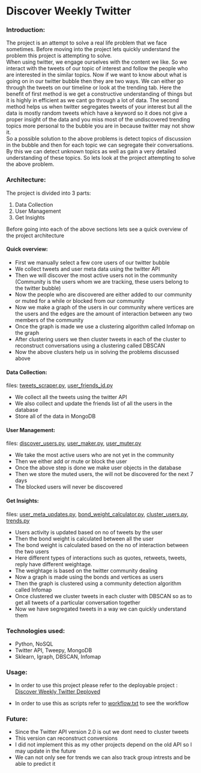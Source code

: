 # Discover Weekly Twitter

### Introduction:
The project is an attempt to solve a real life problem that we face sometimes. Before moving into the project lets quickly understand the problem this project is attempting to solve.  
When using twitter, we engage ourselves with the content we like. So we interact with the tweets of our topic of interest and follow the people who are interested in the similar topics. Now if we want to know about what is going on in our twitter bubble then they are two ways. We can either go through the tweets on our timeline or look at the trending tab. Here the benefit of first method is we get a constructive understanding of things but it is highly in efficient as we cant go through a lot of data. The second method helps us when twitter segregates tweets of your interest but all the data is mostly random tweets which have a keyword so it does not give a proper insight of the data and you miss most of the undiscovered trending topics more personal to the bubble you are in because twitter may not show it.  
So a possible solution to the above problems is detect topics of discussion in the bubble and then for each topic we can segregate their conversations. By this we can detect unknown topics as well as gain a very detailed understanding of these topics.
So lets look at the project attempting to solve the above problem.

### Architecture:

The project is divided into 3 parts:  
1. Data Collection
2. User Management
3. Get Insights

Before going into each of the above sections lets see a quick overview of the project architecture  

#### Quick overview:

- First we manually select a few core users of our twitter bubble
- We collect tweets and user meta data using the twitter API
- Then we will discover the most active users not in the community (Community is the 
  users whom we are tracking, these users belong to the twitter bubble) 
- Now  the people who are discovered are either added to our community or muted for 
  a while or blocked from our community
- Now we make a graph of the users in our community where vertices are the users and 
  the edges are the amount of interaction between any two members of the community
- Once the graph is made we use a clustering algorithm called Infomap on the graph
- After clustering users we then cluster tweets in each of the cluster to 
  reconstruct conversations using a clustering called DBSCAN
- Now the above clusters help us in solving the problems discussed above

#### Data Collection:

files: [tweets_scraper.py](https://github.com/sameerpixelbot/discover-weekly-twitter/blob/master/tweets_scraper.py), [user_friends_id.py](https://github.com/sameerpixelbot/discover-weekly-twitter/blob/master/user_friends_id.py)

- We collect all the tweets using the twitter API
- We also collect and update the friends list of all the users in the database
- Store all of the data in MongoDB

#### User Management:

files: [discover_users.py](https://github.com/sameerpixelbot/discover-weekly-twitter/blob/master/discover_users.py), [user_maker.py](https://github.com/sameerpixelbot/discover-weekly-twitter/blob/master/user_maker.py), [user_muter.py](https://github.com/sameerpixelbot/discover-weekly-twitter/blob/master/user_muter.py)

- We take the most active users who are not yet in the community
- Then we either add or mute or block the user
- Once the above step is done we make user objects in the database
- Then we store the muted users, the will not be discovered for the next 7 days
- The blocked users will never be discovered

#### Get Insights:

files: [user_meta_updates.py](https://github.com/sameerpixelbot/discover-weekly-twitter/blob/master/user_meta_updates.py), [bond_weight_calculator.py](https://github.com/sameerpixelbot/discover-weekly-twitter/blob/master/bond_weight_calculator.py), [cluster_users.py](https://github.com/sameerpixelbot/discover-weekly-twitter/blob/master/cluster_users.py), [trends.py](https://github.com/sameerpixelbot/discover-weekly-twitter/blob/master/trends.py)

- Users activity is updated based on no of tweets by the user
- Then the bond weight is calculated between all the user
- The bond weight is calculated based on the no of interaction between the two users
- Here different types of interactions such as quotes, retweets, tweets, reply have 
  different weightage.
- The weightage is based on the twitter community dealing
- Now a graph is made using the bonds and vertices as users
- Then the graph is clustered using a community detection algorithm called Infomap
- Once clustered we cluster tweets in each cluster with DBSCAN so as to get all 
  tweets of a particular conversation together
- Now we have segregated tweets in a way we can quickly understand them

### Technologies used:

- Python, NoSQL
- Twitter API, Tweepy, MongoDB
- Sklearn, Igraph, DBSCAN, Infomap

### Usage:

- In order to use this project please refer to the deployable project : [Discover Weekly Twitter Deployed](https://github.com/sameerpixelbot/discover_weekly_twitter_deployed)

- In order to use this as scripts refer to [workflow.txt](https://github.com/sameerpixelbot/discover-weekly-twitter/blob/master/workflow.txt) to see the workflow

### Future:

- Since the Twitter API version 2.0 is out we dont need to cluster tweets
- This version can reconstruct conversions
- I did not implement this as my other projects depend on the old API so I may update in the future
- We can not only see for trends we can also track group intrests and be able to predict it
